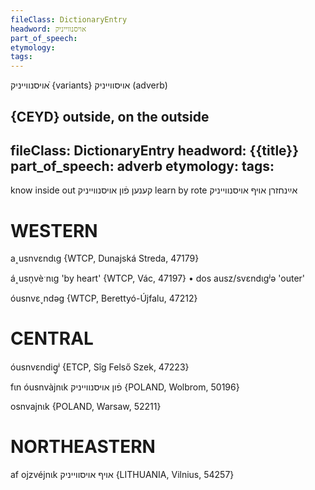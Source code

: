 ```yaml
---
fileClass: DictionaryEntry
headword: אויסנווייניק
part_of_speech: 
etymology: 
tags: 
---
```

אויסנווייניק
ֿ{variants} אויסווייניק
(adverb)

{CEYD}
outside, on the outside
---
fileClass: DictionaryEntry
headword: {{title}}
part_of_speech: adverb
etymology: 
tags: 
---
know inside out קענען פֿון אויסנווייניק
learn by rote אײַנחזרן אױף אויסנווייניק

WESTERN
========

a˰usnvɛndɩg {WTCP, Dunajská Streda, 47179}

á˰usn̩vèˑnɩg 'by heart' {WTCP, Vác, 47197}
	•	dos ausz/svɛndɩgʲə 'outer'

óusnvɛ˯ndəg  {WTCP, Berettyó-Újfalu, 47212}

CENTRAL
========

óusnvɛndig̥ʲ {ETCP, Sîg Felső Szek, 47223}

fɩn óusnvàjnɩk פֿון אויסנווייניק {POLAND, Wolbrom, 50196}

osnvajnɩk {POLAND, Warsaw, 52211}

NORTHEASTERN
==============

af ojzvéjnɩk אויף אויסווייניק {LITHUANIA, Vilnius, 54257}

